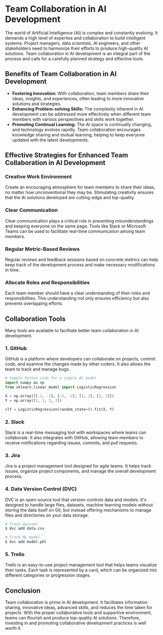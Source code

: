 ---
---
# Team Collaboration in AI Development

The world of Artificial Intelligence (AI) is complex and constantly evolving. It demands a high level of expertise and collaboration to build intelligent systems. Project managers, data scientists, AI engineers, and other stakeholders need to harmonize their efforts to produce high-quality AI solutions. Team collaboration in AI development is an integral part of the process and calls for a carefully planned strategy and effective tools.

## Benefits of Team Collaboration in AI Development

* **Fostering Innovation:** With collaboration, team members share their ideas, insights, and experiences, often leading to more innovative solutions and strategies.
* **Enhancing Problem-solving Skills:** The complexity inherent in AI development can be addressed more effectively when different team members with various perspectives and skills work together.
* **Promoting Continual Learning:** The AI space is continually changing, and technology evolves rapidly. Team collaboration encourages knowledge sharing and mutual learning, helping to keep everyone updated with the latest developments.

## Effective Strategies for Enhanced Team Collaboration in AI Development

### Creative Work Environment

Create an encouraging atmosphere for team members to share their ideas, no matter how unconventional they may be. Stimulating creativity ensures that the AI solutions developed are cutting-edge and top-quality.

### Clear Communication 

Clear communication plays a critical role in preventing misunderstandings and keeping everyone on the same page. Tools like Slack or Microsoft Teams can be used to facilitate real-time communication among team members.

### Regular Metric-Based Reviews

Regular reviews and feedback sessions based on concrete metrics can help keep track of the development process and make necessary modifications in time. 

### Allocate Roles and Responsibilities 

Each team member should have a clear understanding of their roles and responsibilities. This understanding not only ensures efficiency but also prevents overlapping efforts.

## Collaboration Tools

Many tools are available to facilitate better team collaboration in AI development. 

### 1. GitHub

GitHub is a platform where developers can collaborate on projects, commit code, and examine the changes made by other coders. It also allows the team to track and manage bugs.

```python 
# Sample Python code for a simple AI model
import numpy as np
from sklearn.linear_model import LogisticRegression

X = np.array([[-1, -1], [-2, -2], [1, 1], [2, 2]])
Y = np.array([1, 1, 2, 2])

clf = LogisticRegression(random_state=0).fit(X, Y)
```

### 2. Slack

Slack is a real-time messaging tool with workspaces where teams can collaborate. It also integrates with GitHub, allowing team members to receive notifications regarding issues, commits, and pull requests.

### 3. Jira

Jira is a project management tool designed for agile teams. It helps track issues, organize project components, and manage the overall development process.

### 4. Data Version Control (DVC)

DVC is an open-source tool that version-controls data and models. It's designed to handle large files, datasets, machine learning models without storing the data itself on Git, but instead offering mechanisms to manage files and directories on your data storage.

```bash
# Track dataset
$ dvc add data.csv

# Track ML model 
$ dvc add model.pkl
```

### 5. Trello

Trello is an easy-to-use project management tool that helps teams visualize their tasks. Each task is represented by a card, which can be organized into different categories or progression stages.

## Conclusion

Team collaboration is prime in AI development. It facilitates information sharing, innovative ideas, advanced skills, and reduces the time taken for projects. With the proper collaborative tools and supportive environment, teams can flourish and produce top-quality AI solutions. Therefore, investing in and promoting collaborative development practices is well worth it.
